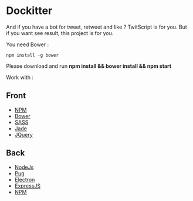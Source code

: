 # Dockitter
And if you have a bot for tweet, retweet and like ? TwitScript is for you. But if you want see result, this project is for you.

You need Bower :

    npm install -g bower

Please download and run **npm install && bower install && npm start**

Work with :

## Front
* [NPM](https://www.npmjs.com/)
* [Bower](http://bower.io/)
* [SASS](http://sass-lang.com/)
* [Jade](https://github.com/jadejs/jade)
* [JQuery](https://jquery.com/)

## Back
* [NodeJs](https://nodejs.org/en/)
* [Pug](https://github.com/pugjs/pug)
* [Electron](http://electron.atom.io/)
* [ExpressJS](http://expressjs.com/fr/)
* [NPM](https://www.npmjs.com/)
